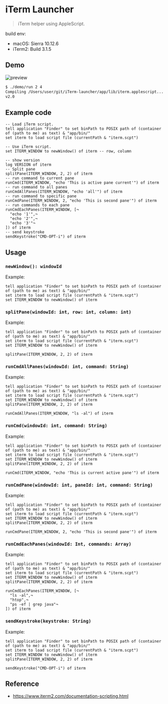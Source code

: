 # iTerm Launcher

> iTerm helper using AppleScript.

build env:

- macOS: Sierra 10.12.6
- iTerm2: Build 3.1.5

## Demo

![preview](https://user-images.githubusercontent.com/5036939/33924248-91b0e8fc-e018-11e7-8c57-3207d94400f3.gif)

```sh
$ ./demo/run 2 4
Compiling /Users/user/git/iTerm-launcher/app/lib/iterm.applescript...
v2.0
```


## Example code

```applescript
-- Load iTerm script.
tell application "Finder" to set binPath to POSIX path of (container of (path to me) as text) & "app/bin/"
set iterm to load script file (currentPath & "iterm.scpt")

-- Use iTerm script.
set ITERM_WINDOW to newWindow() of iterm -- row, column

-- show version
log VERSION of iterm
-- Split pane
splitPane(ITERM_WINDOW, 2, 2) of iterm
-- run command to current pane
runCmd(ITERM_WINDOW, "echo 'This is active pane current'") of iterm
-- run command to all panes
runCmdAllPanes(ITERM_WINDOW, "echo 'all'") of iterm
-- run command to specific pane
runCmdPane(ITERM_WINDOW, 2, "echo 'This is second pane'") of iterm
-- run commands to each pane
runCmdEachPanes(ITERM_WINDOW, [¬
  "echo '1'",¬
  "echo '2'",¬
  "echo '3'"¬
]) of iterm
-- send keystroke
sendKeystroke("CMD-OPT-i") of iterm
```

## Usage

### `newWindow(): windowId`

Example:

```applescript
tell application "Finder" to set binPath to POSIX path of (container of (path to me) as text) & "app/bin/"
set iterm to load script file (currentPath & "iterm.scpt")
set ITERM_WINDOW to newWindow() of iterm
```

### `splitPane(windowId: int, row: int, column: int)`

Example:

```applescript
tell application "Finder" to set binPath to POSIX path of (container of (path to me) as text) & "app/bin/"
set iterm to load script file (currentPath & "iterm.scpt")
set ITERM_WINDOW to newWindow() of iterm

splitPane(ITERM_WINDOW, 2, 2) of iterm
```

### `runCmdAllPanes(windowId: int, command: String)`

Example:

```applescript
tell application "Finder" to set binPath to POSIX path of (container of (path to me) as text) & "app/bin/"
set iterm to load script file (currentPath & "iterm.scpt")
set ITERM_WINDOW to newWindow() of iterm
splitPane(ITERM_WINDOW, 2, 2) of iterm

runCmdAllPanes(ITERM_WINDOW, "ls -al") of iterm
```

### `runCmd(windowId: int, command: String)`

Example:

```applescript
tell application "Finder" to set binPath to POSIX path of (container of (path to me) as text) & "app/bin/"
set iterm to load script file (currentPath & "iterm.scpt")
set ITERM_WINDOW to newWindow() of iterm
splitPane(ITERM_WINDOW, 2, 2) of iterm

runCmd(ITERM_WINDOW, "echo 'This is current active pane'") of iterm
```


### `runCmdPane(windowId: int, paneId: int, command: String)`

Example:

```applescript
tell application "Finder" to set binPath to POSIX path of (container of (path to me) as text) & "app/bin/"
set iterm to load script file (currentPath & "iterm.scpt")
set ITERM_WINDOW to newWindow() of iterm
splitPane(ITERM_WINDOW, 2, 2) of iterm

runCmdPane(ITERM_WINDOW, 2, "echo 'This is second pane'") of iterm
```

### `runCmdEachPanes(windowId: Int, commands: Array)`

Example:

```applescript
tell application "Finder" to set binPath to POSIX path of (container of (path to me) as text) & "app/bin/"
set iterm to load script file (currentPath & "iterm.scpt")
set ITERM_WINDOW to newWindow() of iterm
splitPane(ITERM_WINDOW, 2, 2) of iterm

runCmdEachPanes(ITERM_WINDOW, [¬
  "ls -al",¬
  "htop",¬
  "ps -ef | grep java"¬
]) of iterm
```

### `sendKeystroke(keystroke: String)`

Example:

```applescript
tell application "Finder" to set binPath to POSIX path of (container of (path to me) as text) & "app/bin/"
set iterm to load script file (currentPath & "iterm.scpt")
set ITERM_WINDOW to newWindow() of iterm
splitPane(ITERM_WINDOW, 2, 2) of iterm

sendKeystroke("CMD-OPT-i") of iterm
```

## Reference

- https://www.iterm2.com/documentation-scripting.html
